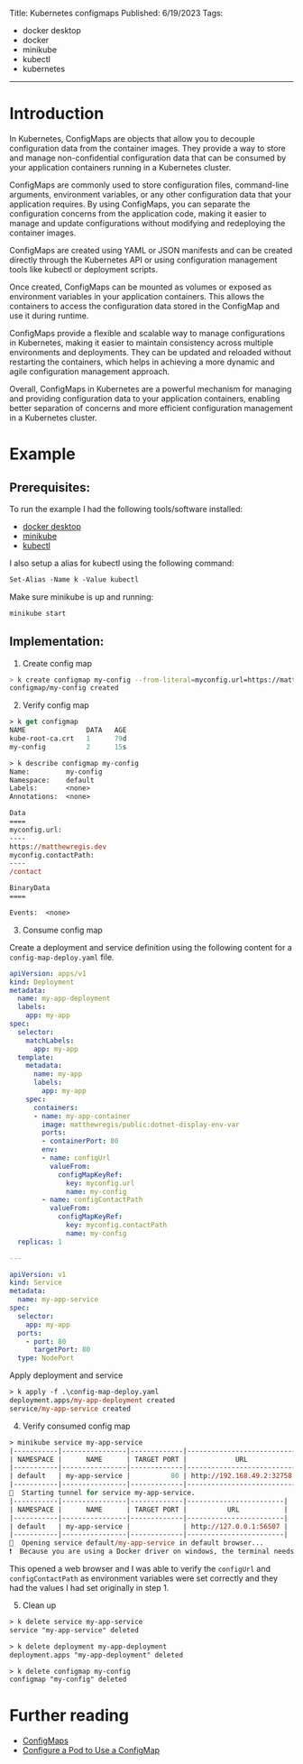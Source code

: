 Title: Kubernetes configmaps
Published: 6/19/2023
Tags: 
- docker desktop
- docker
- minikube
- kubectl
- kubernetes

---

# Introduction

In Kubernetes, ConfigMaps are objects that allow you to decouple configuration data from the container images. They provide a way to store and manage non-confidential configuration data that can be consumed by your application containers running in a Kubernetes cluster.

ConfigMaps are commonly used to store configuration files, command-line arguments, environment variables, or any other configuration data that your application requires. By using ConfigMaps, you can separate the configuration concerns from the application code, making it easier to manage and update configurations without modifying and redeploying the container images.

ConfigMaps are created using YAML or JSON manifests and can be created directly through the Kubernetes API or using configuration management tools like kubectl or deployment scripts.

Once created, ConfigMaps can be mounted as volumes or exposed as environment variables in your application containers. This allows the containers to access the configuration data stored in the ConfigMap and use it during runtime.

ConfigMaps provide a flexible and scalable way to manage configurations in Kubernetes, making it easier to maintain consistency across multiple environments and deployments. They can be updated and reloaded without restarting the containers, which helps in achieving a more dynamic and agile configuration management approach.

Overall, ConfigMaps in Kubernetes are a powerful mechanism for managing and providing configuration data to your application containers, enabling better separation of concerns and more efficient configuration management in a Kubernetes cluster.

# Example

## Prerequisites:

To run the example I had the following tools/software installed:
- [docker desktop](https://www.docker.com/products/docker-desktop/)
- [minikube](https://minikube.sigs.k8s.io/docs/start/)
- [kubectl](https://kubernetes.io/docs/tasks/tools/#kubectl)

I also setup a alias for kubectl using the following command:

```ps
Set-Alias -Name k -Value kubectl
```
Make sure minikube is up and running:

```ps
minikube start
```

## Implementation:

1. Create config map

```bash
> k create configmap my-config --from-literal=myconfig.url=https://matthewregis.dev --from-literal=myconfig.contactPath=/contact
configmap/my-config created
```

2. Verify config map

```ps
> k get configmap
NAME               DATA   AGE
kube-root-ca.crt   1      79d
my-config          2      15s

> k describe configmap my-config
Name:         my-config
Namespace:    default
Labels:       <none>
Annotations:  <none>

Data
====
myconfig.url:
----
https://matthewregis.dev
myconfig.contactPath:
----
/contact

BinaryData
====

Events:  <none>
```

3. Consume config map

Create a deployment and service definition using the following content for a `config-map-deploy.yaml` file.

```yaml
apiVersion: apps/v1
kind: Deployment
metadata:
  name: my-app-deployment
  labels:
    app: my-app
spec:
  selector:
    matchLabels:
      app: my-app
  template:
    metadata:
      name: my-app
      labels:
        app: my-app
    spec:
      containers:
      - name: my-app-container
        image: matthewregis/public:dotnet-display-env-var
        ports:
        - containerPort: 80
        env:
        - name: configUrl
          valueFrom: 
            configMapKeyRef: 
              key: myconfig.url
              name: my-config
        - name: configContactPath
          valueFrom: 
            configMapKeyRef: 
              key: myconfig.contactPath
              name: my-config
  replicas: 1

---

apiVersion: v1
kind: Service
metadata:
  name: my-app-service
spec:
  selector:
    app: my-app
  ports:
    - port: 80
      targetPort: 80
  type: NodePort
```

Apply deployment and service

```ps
> k apply -f .\config-map-deploy.yaml
deployment.apps/my-app-deployment created
service/my-app-service created
```

4. Verify consumed config map

```ps
> minikube service my-app-service
|-----------|----------------|-------------|---------------------------|
| NAMESPACE |      NAME      | TARGET PORT |            URL            |
|-----------|----------------|-------------|---------------------------|
| default   | my-app-service |          80 | http://192.168.49.2:32758 |
|-----------|----------------|-------------|---------------------------|
🏃  Starting tunnel for service my-app-service.
|-----------|----------------|-------------|------------------------|
| NAMESPACE |      NAME      | TARGET PORT |          URL           |
|-----------|----------------|-------------|------------------------|
| default   | my-app-service |             | http://127.0.0.1:56507 |
|-----------|----------------|-------------|------------------------|
🎉  Opening service default/my-app-service in default browser...
❗  Because you are using a Docker driver on windows, the terminal needs to be open to run it.

```

This opened a web browser and I was able to verify the `configUrl` and `configContactPath` as environment variables were set correctly and they had the values I had set originally in step 1.  

5. Clean up

```ps
> k delete service my-app-service
service "my-app-service" deleted

> k delete deployment my-app-deployment
deployment.apps "my-app-deployment" deleted

> k delete configmap my-config
configmap "my-config" deleted
```

# Further reading

- [ConfigMaps](https://kubernetes.io/docs/concepts/configuration/configmap/)
- [Configure a Pod to Use a ConfigMap](https://kubernetes.io/docs/tasks/configure-pod-container/configure-pod-configmap/)